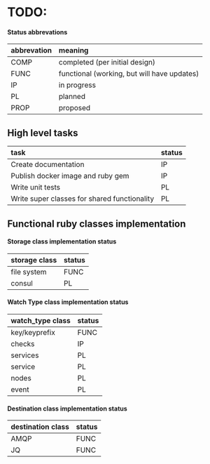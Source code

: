 
# TODO:

#### Status abbrevations

| abbrevation | meaning                                      |
| ----------- |:-------------------------------------------- |
| COMP        | completed (per initial design)               |
| FUNC        | functional (working, but will have updates)  |
| IP          | in progress                                  |
| PL          | planned                                      |
| PROP        | proposed                                     |

## High level tasks
| task                                         | status |
|:-------------------------------------------- |:------ |
| Create documentation                         | IP     |
| Publish docker image and ruby gem            | IP     |
| Write unit tests                             | PL     |
| Write super classes for shared functionality | PL     |

## Functional ruby classes implementation

#### Storage class implementation status

| storage class | status      |
| ------------- |:----------- |
| file system   | FUNC        |
| consul        | PL          |

#### Watch Type class implementation status

| watch_type class | status      |
| ---------------- |:----------- |
| key/keyprefix    | FUNC        |
| checks           | IP          |
| services         | PL          |
| service          | PL          |
| nodes            | PL          |
| event            | PL          |

#### Destination class implementation status

| destination class | status      |
| ----------------- |:----------- |
| AMQP              | FUNC        |
| JQ                | FUNC        |
